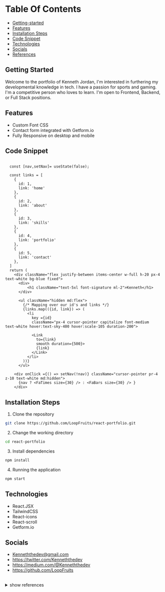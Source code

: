 # Table Of Contents
  * [Getting-started](#getting-started)
  * [Features](#features)
  * [Installation Steps](#installation-steps)
  * [Code Snippet](#code-snippet)
  * [Technologies](#technologies)
  * [Socials](#socials)
  * [References](#references)



## Getting Started 
Welcome to the portfolio of Kenneth Jordan, I'm interested in furthering my developmental knowledge in tech. I have a passion for sports and gaming. I'm a competitive person who loves to learn.  I'm open to  Frontend, Backend, or Full Stack positions.

## Features
* Custom Font CSS
* Contact form integrated with Getform.io
* Fully Responsive on desktop and mobile 

## Code Snippet

```const NavBar = () => {

  const [nav,setNav]= useState(false);

  const links = [
    {
      id: 1,
      link: 'home'
    },
    {
      id: 2,
      link: 'about'
    },
    {
      id: 3,
      link: 'skills'
    },
    {
      id: 4,
      link: 'portfolio'
    },
    {
      id: 5,
      link: 'contact'
    },
  ]
  return (
    <div className="flex justify-between items-center w-full h-20 px-4 text-white bg-blue fixed">
      <div>
          <h1 className="text-5xl font-signature ml-2">Kenneth</h1>
      </div>

      <ul className="hidden md:flex">
        {/* Mapping over our id's and links */}
        {links.map(({id, link}) => (
          <li 
            key ={id} 
            className="px-4 cursor-pointer capitalize font-medium text-white hover:text-sky-400 hover:scale-105 duration-200">

            <Link 
              to={link} 
              smooth duration={500}>
              {link}
            </Link>
          </li>
        ))}
      </ul>

    <div onClick ={() => setNav(!nav)} className="cursor-pointer pr-4 z-10 text-white md:hidden">
      {nav ? <FaTimes size={30} /> : <FaBars size={30} /> }
    </div>
```    

## Installation Steps

1. Clone the repository

```bash
git clone https://github.com/LoopFruits/react-portfolio.git
```

2. Change the working directory

```bash
cd react-portfolio
```

3. Install dependencies

```bash
npm install
```
4. Running the application
```bash
npm start
```


## Technologies 
   - React.JSX
   - TailwindCSS
   - React-icons
   - React-scroll
   - Getform.io
   


   
## Socials

   - Kenneththedev@gmail.com
   - https://twitter.com/Kenneththedev
   - https://medium.com/@Kenneththedev
   - https://github.com/LoopFruits
   
<br>
<details><summary>show references</summary>

<p>
 
## References

* https://bootcamp.uxdesign.cc/your-portfolios-are-fucking-boring-293b97ac45c1
* https://tailwindcss.com/
* https://github.com/hjkmines/BugView-MERN-Project

</details>
